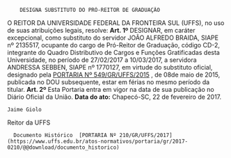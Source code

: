         DESIGNA SUBSTITUTO DO PRÓ-REITOR DE GRADUAÇÃO  

 O REITOR DA UNIVERSIDADE FEDERAL DA FRONTEIRA SUL (UFFS), no uso de suas atribuições legais, resolve:   **Art. 1º** DESIGNAR, em caráter excepcional, como substituto do servidor JOÃO ALFREDO BRAIDA, SIAPE nº 2135517, ocupante do cargo de Pró-Reitor de Graduação, código CD-2, integrante do Quadro Distributivo de Cargos e Funções Gratificadas desta Universidade, no período de 27/02/2017 a 10/03/2017, a servidora ANDRESSA SEBBEN, SIAPE nº 1770127, em virtude do substituto oficial, designado pela [PORTARIA Nº 549/GR/UFFS/2015](https://www.uffs.edu.br/atos-normativos/portaria/gr/2015-0549)  , de 08de maio de 2015, publicada no DOU subsequente, estar em férias no mesmo período da titular.   **Art. 2º** Esta Portaria entra em vigor na data de sua publicação no Diário Oficial da União.      **Data do ato:** Chapecó-SC, 22 de fevereiro de 2017.   
 

    Jaime Giolo   
 Reitor da UFFS 

      Documento Histórico  [PORTARIA Nº 210/GR/UFFS/2017](https://www.uffs.edu.br/atos-normativos/portaria/gr/2017-0210/@@download/documento_historico)     
      